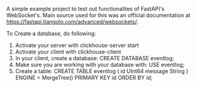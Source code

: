 A simple example project to test out functionalites of FastAPI's WebSocket's. Main source used for this was an official documentation at https://fastapi.tiangolo.com/advanced/websockets/.

To Create a database, do following:

1. Activate your server with clickhouse-server start
2. Activate your client with clickhouse-client
3. In your client, create a database: CREATE DATABASE eventlog;
4. Make sure you are working with your database with: USE eventlog;
5. Create a table: CREATE TABLE eventlog ( id UInt64 message String ) ENGINE = MergeTree() PRIMARY KEY id ORDER BY id;